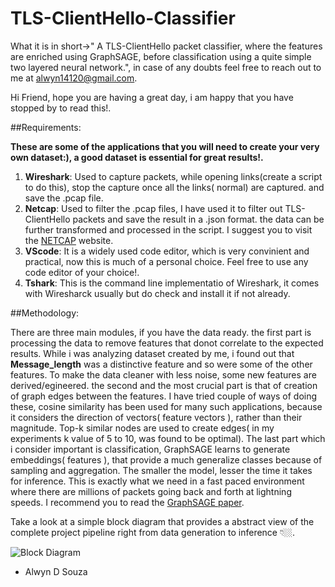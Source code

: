 # TLS-ClientHello-Classifier
What it is in short->" A TLS-ClientHello packet classifier, where the features are enriched using GraphSAGE, before classification using a quite simple two layered neural network.", in case of any doubts feel free to reach out to me at [alwyn14120@gmail.com](mailto:alwyn14120@gmail.com).

Hi Friend, hope you are having a great day, i am happy that you have stopped by to read this!.

##Requirements: 

<b> These are some of the applications that you will need to create your very own dataset:), a good dataset is essential for great results!. </b>
1. <b>Wireshark</b>: Used to capture packets, while opening links(create a script to do this), stop the capture once all the links( normal) are captured. and save the .pcap file.
2. <b>Netcap</b>: Used to filter the .pcap files, I have used it to filter out TLS-ClientHello packets and save the result in a .json format. the data can be further transformed and processed in the script. I suggest you to visit the [NETCAP](https://netcap.io) website.
3. <b>VScode</b>: It is a widely used code editor, which is very convinient and practical, now this is much of a personal choice. Feel free to use any code editor of your choice!.
4. <b>Tshark</b>: This is the command line implementatio of Wireshark, it comes with Wiresharck usually but do check and install it if not already.

##Methodology:

There are three main modules, if you have the data ready. the first part is processing the data to remove features that donot correlate to the expected results. While i was analyzing dataset created by me, i found out that <b>Message_length</b> was a distinctive feature and so were some of the other features. To make the data cleaner with less noise, some new features are derived/egineered. the second and the most crucial part is that of creation of graph edges between the features. I have tried couple of ways of doing these, cosine similarity has been used for many such applications, because it considers the direction of vectors( feature vectors ), rather than their magnitude. Top-k similar nodes are used to create edges( in my experiments k value of 5 to 10, was found to be optimal). The last part which i consider important is classification, GraphSAGE learns to generate embeddings( features ), that provide a much generalize classes because of sampling and aggregation. The smaller the model, lesser the time it takes for inference. This is exactly what we need in a fast paced environment where there are millions of packets going back and forth at lightning speeds. I recommend you to read the [GraphSAGE paper](https://arxiv.org/abs/1706.02216).

Take a look at a simple block diagram that provides a abstract view of the complete project pipeline right from data generation to inference 👇🏼.

![Block Diagram](https://www.google.com/url?sa=i&url=https%3A%2F%2Fwww.hotstar.com%2Fin%2Fshows%2Fmr-https://github.com/alwyndsouza21/TLS-ClientHello-Classifier/blob/main/proposed_architecture.jpg)

- Alwyn D Souza



